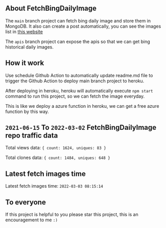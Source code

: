 ## About FetchBingDailyImage

The `main` branch project can fetch bing daily image and store them in MongoDB.
It also can create a post automatically, you can see the images list in [this website](https://oursalbum.netlify.app)

The `apis` branch project can expose the apis so that we can get bing historical daily images.

## How it work

Use schedule Github Action to automatically update readme.md file to trigger the Github Action to deploy main branch project to heroku.

After deploying in heroku, heroku will automatically execute `npm start` command to run this project, so we can fetch the image everyday.

This is like we deploy a azure function in heroku, we can get a free azure function by this way.

## `2021-06-15` To `2022-03-02` FetchBingDailyImage repo traffic data

Total views data: `{ count: 1624, uniques: 83 }`

Total clones data: `{ count: 1484, uniques: 648 }`

## Latest fetch images time

Latest fetch images time: `2022-03-03 08:15:14`

## To everyone

If this project is helpful to you please star this project, this is an encouragement to me `:)`



